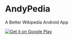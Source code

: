 AndyPedia
=========

A Better Wikipedia Android App

<a href="https://play.google.com/store/apps/details?id=com.brianco.andypedia">
  <img alt="Get it on Google Play"
       src="https://developer.android.com/images/brand/en_generic_rgb_wo_60.png" />
</a>
